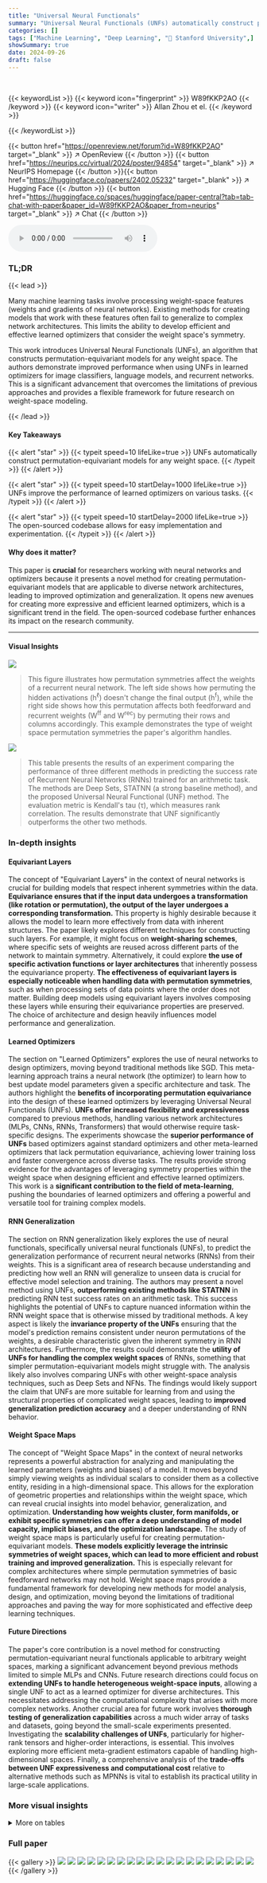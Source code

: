 ```yaml
---
title: "Universal Neural Functionals"
summary: "Universal Neural Functionals (UNFs) automatically construct permutation-equivariant models for any weight space, improving learned optimizer performance and generalization."
categories: []
tags: ["Machine Learning", "Deep Learning", "🏢 Stanford University",]
showSummary: true
date: 2024-09-26
draft: false
---
```


<br>

{{< keywordList >}}
{{< keyword icon="fingerprint" >}} W89fKKP2AO {{< /keyword >}}
{{< keyword icon="writer" >}} Allan Zhou et el. {{< /keyword >}}
 
{{< /keywordList >}}

{{< button href="https://openreview.net/forum?id=W89fKKP2AO" target="_blank" >}}
↗ OpenReview
{{< /button >}}
{{< button href="https://neurips.cc/virtual/2024/poster/94854" target="_blank" >}}
↗ NeurIPS Homepage
{{< /button >}}{{< button href="https://huggingface.co/papers/2402.05232" target="_blank" >}}
↗ Hugging Face
{{< /button >}}
{{< button href="https://huggingface.co/spaces/huggingface/paper-central?tab=tab-chat-with-paper&paper_id=W89fKKP2AO&paper_from=neurips" target="_blank" >}}
↗ Chat
{{< /button >}}



<audio controls>
    <source src="https://ai-paper-reviewer.com/W89fKKP2AO/podcast.wav" type="audio/wav">
    Your browser does not support the audio element.
</audio>


### TL;DR


{{< lead >}}

Many machine learning tasks involve processing weight-space features (weights and gradients of neural networks).  Existing methods for creating models that work with these features often fail to generalize to complex network architectures.  This limits the ability to develop efficient and effective learned optimizers that consider the weight space's symmetry.

This work introduces Universal Neural Functionals (UNFs), an algorithm that constructs permutation-equivariant models for any weight space.  The authors demonstrate improved performance when using UNFs in learned optimizers for image classifiers, language models, and recurrent networks. This is a significant advancement that overcomes the limitations of previous approaches and provides a flexible framework for future research on weight-space modeling.

{{< /lead >}}


#### Key Takeaways

{{< alert "star" >}}
{{< typeit speed=10 lifeLike=true >}} UNFs automatically construct permutation-equivariant models for any weight space. {{< /typeit >}}
{{< /alert >}}

{{< alert "star" >}}
{{< typeit speed=10 startDelay=1000 lifeLike=true >}} UNFs improve the performance of learned optimizers on various tasks. {{< /typeit >}}
{{< /alert >}}

{{< alert "star" >}}
{{< typeit speed=10 startDelay=2000 lifeLike=true >}} The open-sourced codebase allows for easy implementation and experimentation. {{< /typeit >}}
{{< /alert >}}

#### Why does it matter?
This paper is **crucial** for researchers working with neural networks and optimizers because it presents a novel method for creating permutation-equivariant models that are applicable to diverse network architectures, leading to improved optimization and generalization.  It opens new avenues for creating more expressive and efficient learned optimizers, which is a significant trend in the field.  The open-sourced codebase further enhances its impact on the research community.

------
#### Visual Insights



![](https://ai-paper-reviewer.com/W89fKKP2AO/figures_1_1.jpg)

> This figure illustrates how permutation symmetries affect the weights of a recurrent neural network. The left side shows how permuting the hidden activations (h<sup>ℓ</sup>) doesn't change the final output (h<sup>f</sup>), while the right side shows how this permutation affects both feedforward and recurrent weights (W<sup>ff</sup> and W<sup>rec</sup>) by permuting their rows and columns accordingly.  This example demonstrates the type of weight space permutation symmetries the paper's algorithm handles.





![](https://ai-paper-reviewer.com/W89fKKP2AO/tables_3_1.jpg)

> This table presents the results of an experiment comparing the performance of three different methods in predicting the success rate of Recurrent Neural Networks (RNNs) trained for an arithmetic task.  The methods are Deep Sets, STATNN (a strong baseline method), and the proposed Universal Neural Functional (UNF) method. The evaluation metric is Kendall's tau (τ), which measures rank correlation. The results demonstrate that UNF significantly outperforms the other two methods.





### In-depth insights


#### Equivariant Layers
The concept of "Equivariant Layers" in the context of neural networks is crucial for building models that respect inherent symmetries within the data.  **Equivariance ensures that if the input data undergoes a transformation (like rotation or permutation), the output of the layer undergoes a corresponding transformation.** This property is highly desirable because it allows the model to learn more effectively from data with inherent structures.  The paper likely explores different techniques for constructing such layers.  For example, it might focus on **weight-sharing schemes**, where specific sets of weights are reused across different parts of the network to maintain symmetry. Alternatively, it could explore **the use of specific activation functions or layer architectures** that inherently possess the equivariance property.  **The effectiveness of equivariant layers is especially noticeable when handling data with permutation symmetries**, such as when processing sets of data points where the order does not matter. Building deep models using equivariant layers involves composing these layers while ensuring their equivariance properties are preserved. The choice of architecture and design heavily influences model performance and generalization.

#### Learned Optimizers
The section on "Learned Optimizers" explores the use of neural networks to design optimizers, moving beyond traditional methods like SGD.  This meta-learning approach trains a neural network (the optimizer) to learn how to best update model parameters given a specific architecture and task. The authors highlight the **benefits of incorporating permutation equivariance** into the design of these learned optimizers by leveraging Universal Neural Functionals (UNFs).  **UNFs offer increased flexibility and expressiveness** compared to previous methods, handling various network architectures (MLPs, CNNs, RNNs, Transformers) that would otherwise require task-specific designs.  The experiments showcase the **superior performance of UNFs** based optimizers against standard optimizers and other meta-learned optimizers that lack permutation equivariance, achieving lower training loss and faster convergence across diverse tasks. The results provide strong evidence for the advantages of leveraging symmetry properties within the weight space when designing efficient and effective learned optimizers.  This work is a **significant contribution to the field of meta-learning**, pushing the boundaries of learned optimizers and offering a powerful and versatile tool for training complex models.

#### RNN Generalization
The section on RNN generalization likely explores the use of neural functionals, specifically universal neural functionals (UNFs), to predict the generalization performance of recurrent neural networks (RNNs) from their weights.  This is a significant area of research because understanding and predicting how well an RNN will generalize to unseen data is crucial for effective model selection and training. The authors may present a novel method using UNFs, **outperforming existing methods like STATNN** in predicting RNN test success rates on an arithmetic task. This success highlights the potential of UNFs to capture nuanced information within the RNN weight space that is otherwise missed by traditional methods. A key aspect is likely the **invariance property of the UNFs** ensuring that the model's prediction remains consistent under neuron permutations of the weights, a desirable characteristic given the inherent symmetry in RNN architectures.  Furthermore, the results could demonstrate the **utility of UNFs for handling the complex weight spaces** of RNNs, something that simpler permutation-equivariant models might struggle with. The analysis likely also involves comparing UNFs with other weight-space analysis techniques, such as Deep Sets and NFNs.  The findings would likely support the claim that UNFs are more suitable for learning from and using the structural properties of complicated weight spaces, leading to **improved generalization prediction accuracy** and a deeper understanding of RNN behavior.

#### Weight Space Maps
The concept of "Weight Space Maps" in the context of neural networks represents a powerful abstraction for analyzing and manipulating the learned parameters (weights and biases) of a model.  It moves beyond simply viewing weights as individual scalars to consider them as a collective entity, residing in a high-dimensional space. This allows for the exploration of geometric properties and relationships within the weight space, which can reveal crucial insights into model behavior, generalization, and optimization. **Understanding how weights cluster, form manifolds, or exhibit specific symmetries can offer a deep understanding of model capacity, implicit biases, and the optimization landscape.**  The study of weight space maps is particularly useful for creating permutation-equivariant models. **These models explicitly leverage the intrinsic symmetries of weight spaces, which can lead to more efficient and robust training and improved generalization.** This is especially relevant for complex architectures where simple permutation symmetries of basic feedforward networks may not hold.  Weight space maps provide a fundamental framework for developing new methods for model analysis, design, and optimization, moving beyond the limitations of traditional approaches and paving the way for more sophisticated and effective deep learning techniques.

#### Future Directions
The paper's core contribution is a novel method for constructing permutation-equivariant neural functionals applicable to arbitrary weight spaces, marking a significant advancement beyond previous methods limited to simple MLPs and CNNs.  Future research directions could focus on **extending UNFs to handle heterogeneous weight-space inputs**, allowing a single UNF to act as a learned optimizer for diverse architectures.  This necessitates addressing the computational complexity that arises with more complex networks.  Another crucial area for future work involves **thorough testing of generalization capabilities** across a much wider array of tasks and datasets, going beyond the small-scale experiments presented.  Investigating the **scalability challenges of UNFs**, particularly for higher-rank tensors and higher-order interactions, is essential.  This involves exploring more efficient meta-gradient estimators capable of handling high-dimensional spaces.  Finally, a comprehensive analysis of the **trade-offs between UNF expressiveness and computational cost** relative to alternative methods such as MPNNs is vital to establish its practical utility in large-scale applications.


### More visual insights




<details>
<summary>More on tables
</summary>


![](https://ai-paper-reviewer.com/W89fKKP2AO/tables_6_1.jpg)
> This table shows the results of an experiment comparing three different methods for predicting the success rate of recurrent neural networks (RNNs) trained on an arithmetic task.  The methods are Deep Sets, STATNN (a strong baseline), and UNF (the proposed method).  The performance is measured using Kendall's Tau (τ), which is a rank correlation coefficient.  The table shows that UNF significantly outperforms both Deep Sets and STATNN, indicating that it's more effective at extracting information from the RNN weights to predict their performance.

![](https://ai-paper-reviewer.com/W89fKKP2AO/tables_14_1.jpg)
> This table presents the number of parameters used by the function f(·) in different learned optimizers (UNF, Deep Set, NFN) across various tasks (MLP on FashionMNIST, CNN on CIFAR-10, RNN on LM1B, Transformer on LM1B).  Note that the parameter count excludes meta-learned scalars α, γ, and β. The UNF and NFN optimizers are equivalent in the MLP task.

</details>




### Full paper

{{< gallery >}}
<img src="https://ai-paper-reviewer.com/W89fKKP2AO/1.png" class="grid-w50 md:grid-w33 xl:grid-w25" />
<img src="https://ai-paper-reviewer.com/W89fKKP2AO/2.png" class="grid-w50 md:grid-w33 xl:grid-w25" />
<img src="https://ai-paper-reviewer.com/W89fKKP2AO/3.png" class="grid-w50 md:grid-w33 xl:grid-w25" />
<img src="https://ai-paper-reviewer.com/W89fKKP2AO/4.png" class="grid-w50 md:grid-w33 xl:grid-w25" />
<img src="https://ai-paper-reviewer.com/W89fKKP2AO/5.png" class="grid-w50 md:grid-w33 xl:grid-w25" />
<img src="https://ai-paper-reviewer.com/W89fKKP2AO/6.png" class="grid-w50 md:grid-w33 xl:grid-w25" />
<img src="https://ai-paper-reviewer.com/W89fKKP2AO/7.png" class="grid-w50 md:grid-w33 xl:grid-w25" />
<img src="https://ai-paper-reviewer.com/W89fKKP2AO/8.png" class="grid-w50 md:grid-w33 xl:grid-w25" />
<img src="https://ai-paper-reviewer.com/W89fKKP2AO/9.png" class="grid-w50 md:grid-w33 xl:grid-w25" />
<img src="https://ai-paper-reviewer.com/W89fKKP2AO/10.png" class="grid-w50 md:grid-w33 xl:grid-w25" />
<img src="https://ai-paper-reviewer.com/W89fKKP2AO/11.png" class="grid-w50 md:grid-w33 xl:grid-w25" />
<img src="https://ai-paper-reviewer.com/W89fKKP2AO/12.png" class="grid-w50 md:grid-w33 xl:grid-w25" />
<img src="https://ai-paper-reviewer.com/W89fKKP2AO/13.png" class="grid-w50 md:grid-w33 xl:grid-w25" />
<img src="https://ai-paper-reviewer.com/W89fKKP2AO/14.png" class="grid-w50 md:grid-w33 xl:grid-w25" />
<img src="https://ai-paper-reviewer.com/W89fKKP2AO/15.png" class="grid-w50 md:grid-w33 xl:grid-w25" />
<img src="https://ai-paper-reviewer.com/W89fKKP2AO/16.png" class="grid-w50 md:grid-w33 xl:grid-w25" />
<img src="https://ai-paper-reviewer.com/W89fKKP2AO/17.png" class="grid-w50 md:grid-w33 xl:grid-w25" />
<img src="https://ai-paper-reviewer.com/W89fKKP2AO/18.png" class="grid-w50 md:grid-w33 xl:grid-w25" />
<img src="https://ai-paper-reviewer.com/W89fKKP2AO/19.png" class="grid-w50 md:grid-w33 xl:grid-w25" />
<img src="https://ai-paper-reviewer.com/W89fKKP2AO/20.png" class="grid-w50 md:grid-w33 xl:grid-w25" />
{{< /gallery >}}